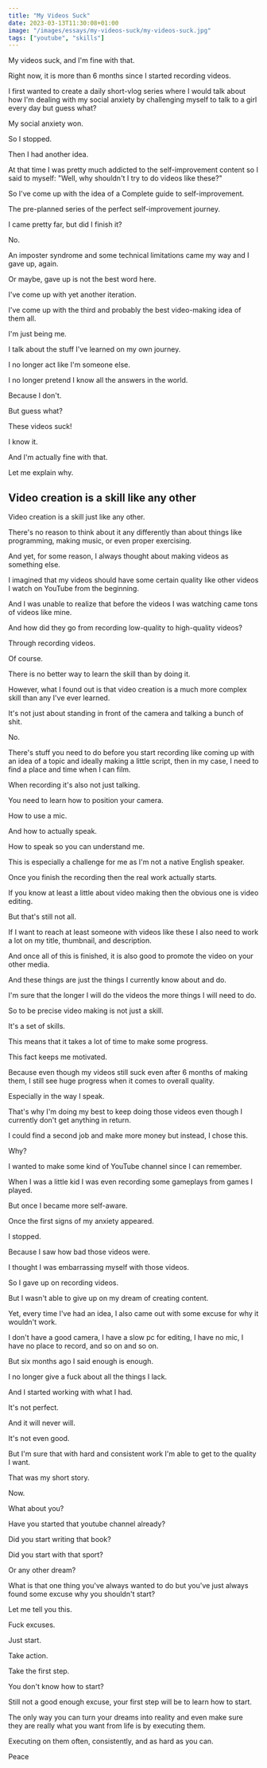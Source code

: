 ```yaml
---
title: "My Videos Suck"
date: 2023-03-13T11:30:08+01:00
image: "/images/essays/my-videos-suck/my-videos-suck.jpg"
tags: ["youtube", "skills"]
---
```


My videos suck, and I'm fine with that.

Right now, it is more than 6 months since I started recording videos.

I first wanted to create a daily short-vlog series where I would talk about how I'm dealing with my social anxiety by challenging myself to talk to a girl every day but guess what?

My social anxiety won.

So I stopped.

Then I had another idea.

At that time I was pretty much addicted to the self-improvement content so I said to myself: "Well, why shouldn't I try to do videos like these?"

So I've come up with the idea of a Complete guide to self-improvement.

The pre-planned series of the perfect self-improvement journey.

I came pretty far, but did I finish it?

No.

An imposter syndrome and some technical limitations came my way and I gave up, again.

Or maybe, gave up is not the best word here.

I've come up with yet another iteration.

I've come up with the third and probably the best video-making idea of them all.

I'm just being me.

I talk about the stuff I've learned on my own journey.

I no longer act like I'm someone else.

I no longer pretend I know all the answers in the world.

Because I don't.

But guess what?

These videos suck!

I know it.

And I'm actually fine with that.

Let me explain why.

## **Video creation is a skill like any other**

Video creation is a skill just like any other.

There's no reason to think about it any differently than about things like programming, making music, or even proper exercising.

And yet, for some reason, I always thought about making videos as something else.

I imagined that my videos should have some certain quality like other videos I watch on YouTube from the beginning.

And I was unable to realize that before the videos I was watching came tons of videos like mine.

And how did they go from recording low-quality to high-quality videos?

Through recording videos.

Of course.

There is no better way to learn the skill than by doing it.

However, what I found out is that video creation is a much more complex skill than any I've ever learned.

It's not just about standing in front of the camera and talking a bunch of shit.

No.

There's stuff you need to do before you start recording like coming up with an idea of a topic and ideally making a little script, then in my case, I need to find a place and time when I can film.

When recording it's also not just talking.

You need to learn how to position your camera.

How to use a mic.

And how to actually speak.

How to speak so you can understand me.

This is especially a challenge for me as I'm not a native English speaker.

Once you finish the recording then the real work actually starts.

If you know at least a little about video making then the obvious one is video editing.

But that's still not all.

If I want to reach at least someone with videos like these I also need to work a lot on my title, thumbnail, and description.

And once all of this is finished, it is also good to promote the video on your other media.

And these things are just the things I currently know about and do.

I'm sure that the longer I will do the videos the more things I will need to do.

So to be precise video making is not just a skill.

It's a set of skills.

This means that it takes a lot of time to make some progress.

This fact keeps me motivated.

Because even though my videos still suck even after 6 months of making them, I still see huge progress when it comes to overall quality.

Especially in the way I speak.

That's why I'm doing my best to keep doing those videos even though I currently don't get anything in return.

I could find a second job and make more money but instead, I chose this.

Why?

I wanted to make some kind of YouTube channel since I can remember.

When I was a little kid I was even recording some gameplays from games I played.

But once I became more self-aware.

Once the first signs of my anxiety appeared.

I stopped.

Because I saw how bad those videos were.

I thought I was embarrassing myself with those videos.

So I gave up on recording videos.

But I wasn't able to give up on my dream of creating content.

Yet, every time I've had an idea, I also came out with some excuse for why it wouldn't work.

I don't have a good camera, I have a slow pc for editing, I have no mic, I have no place to record, and so on and so on.

But six months ago I said enough is enough.

I no longer give a fuck about all the things I lack.

And I started working with what I had.

It's not perfect.

And it will never will.

It's not even good.

But I'm sure that with hard and consistent work I'm able to get to the quality I want.

That was my short story.

Now.

What about you?

Have you started that youtube channel already?

Did you start writing that book?

Did you start with that sport?

Or any other dream?

What is that one thing you've always wanted to do but you've just always found some excuse why you shouldn't start?

Let me tell you this.

Fuck excuses.

Just start.

Take action.

Take the first step.

You don't know how to start?

Still not a good enough excuse, your first step will be to learn how to start.

The only way you can turn your dreams into reality and even make sure they are really what you want from life is by executing them.

Executing on them often, consistently, and as hard as you can.

Peace